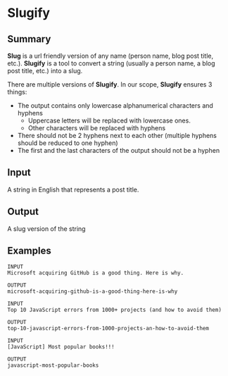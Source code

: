 # Slugify

## Summary

**Slug** is a url friendly version of any name (person name, blog post title, etc.). **Slugify** is a tool to convert a string (usually a person name, a blog post title, etc.) into a slug.

There are multiple versions of **Slugify**. In our scope, **Slugify** ensures 3 things:

- The output contains only lowercase alphanumerical characters and hyphens
	* Uppercase letters will be replaced with lowercase ones.
	* Other characters will be replaced with hyphens
- There should not be 2 hyphens next to each other (multiple hyphens should be reduced to one hyphen)
- The first and the last characters of the output should not be a hyphen

## Input 

A string in English that represents a post title.

## Output

A slug version of the string

## Examples

```
INPUT
Microsoft acquiring GitHub is a good thing. Here is why. 

OUTPUT
microsoft-acquiring-github-is-a-good-thing-here-is-why
```

```
INPUT
Top 10 JavaScript errors from 1000+ projects (and how to avoid them)

OUTPUT
top-10-javascript-errors-from-1000-projects-an-how-to-avoid-them
```

```
INPUT
[JavaScript] Most popular books!!!

OUTPUT
javascript-most-popular-books
```
